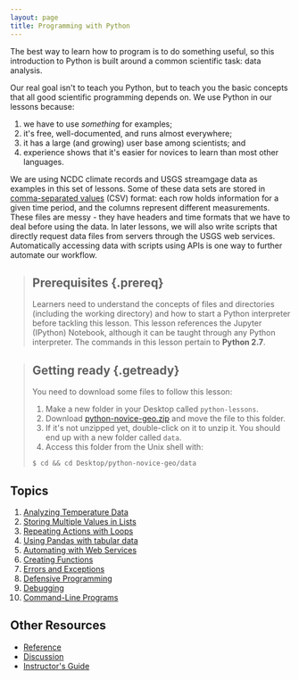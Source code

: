 ```yaml
---
layout: page
title: Programming with Python
---
```

The best way to learn how to program is to do something useful,
so this introduction to Python is built around a common scientific task:
data analysis.

Our real goal isn't to teach you Python,
but to teach you the basic concepts that all good scientific programming depends on.
We use Python in our lessons because:

1.  we have to use *something* for examples;
2.  it's free, well-documented, and runs almost everywhere;
3.  it has a large (and growing) user base among scientists; and
4.  experience shows that it's easier for novices to learn than most other languages.

We are using NCDC climate records and USGS streamgage data as examples in this set of lessons. Some of these data sets are stored in [comma-separated values](reference.html#comma-separated-values) (CSV) format:
each row holds information for a given time period,
and the columns represent different measurements. These files are messy - they have headers and time formats that we have to deal before using the data. In later lessons, we will also write scripts that directly request data files from servers through the USGS web services. Automatically accessing data with scripts using APIs is one way to further automate our workflow.

> ## Prerequisites {.prereq}
>
> Learners need to understand the concepts of files and directories
> (including the working directory) and how to start a Python
> interpreter before tackling this lesson. This lesson references the Jupyter (IPython)
> Notebook, although it can be taught through any Python interpreter.
> The commands in this lesson pertain to **Python 2.7**.

> ## Getting ready {.getready}
>
> You need to download some files to follow this lesson:
>
> 1. Make a new folder in your Desktop called `python-lessons`.
> 2. Download [python-novice-geo.zip](./python-novice-geo.zip) and move the file to this folder.
> 3. If it's not unzipped yet, double-click on it to unzip it. You should end up with a new folder called `data`.
> 4. Access this folder from the Unix shell with:
>
> ~~~ {.input}
> $ cd && cd Desktop/python-novice-geo/data
> ~~~

## Topics

1.  [Analyzing Temperature Data](01-numpy.html)
2.  [Storing Multiple Values in Lists](02-lists.html)
2.  [Repeating Actions with Loops](03-loops.html)
4.  [Using Pandas with tabular data](04-pandas.html)
5.  [Automating with Web Services](05-WebServices.html)
6.  [Creating Functions](06-functions.html)
7.  [Errors and Exceptions](07-errors.html)
8.  [Defensive Programming](08-defensive.html)
9.  [Debugging](09-debugging.html)
10.  [Command-Line Programs](10-cmdline.html)


## Other Resources

*   [Reference](reference.html)
*   [Discussion](discussion.html)
*   [Instructor's Guide](instructors.html)
